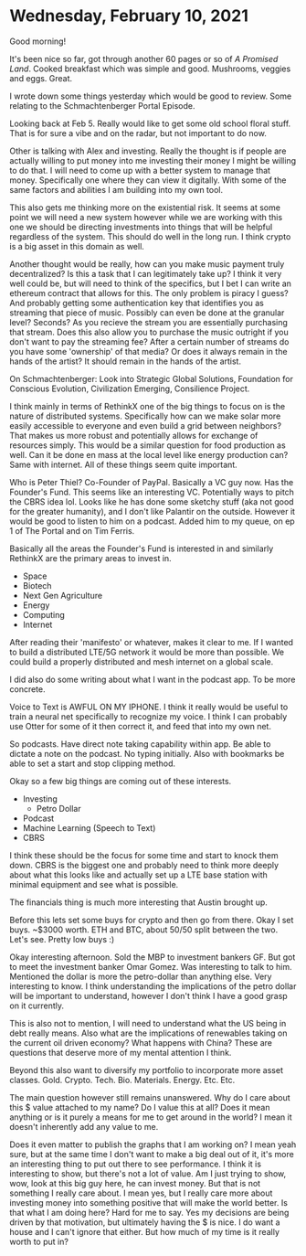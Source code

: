 # Wednesday, February 10, 2021

Good morning! 

It's been nice so far, got through another 60 pages or so of *A Promised Land*. 
Cooked breakfast which was simple and good. Mushrooms, veggies and eggs. Great.

I wrote down some things yesterday which would be good to review. Some relating 
to the Schmachtenberger Portal Episode. 

Looking back at Feb 5. Really would like to get some old school floral stuff.
That is for sure a vibe and on the radar, but not important to do now.

Other is talking with Alex and investing. Really the thought is if people are
actually willing to put money into me investing their money I might be willing
to do that. I will need to come up with a better system to manage that money.
Specifically one where they can view it digitally. With some of the same factors
and abilities I am building into my own tool.

This also gets me thinking more on the existential risk. It seems at some point
we will need a new system however while we are working with this one we should
be directing investments into things that will be helpful regardless of the 
system. This should do well in the long run. I think crypto is a big asset in 
this domain as well. 

Another thought would be really, how can you make music payment truly decentralized?
Is this a task that I can legitimately take up? I think it very well could be, but 
will need to think of the specifics, but I bet I can write an ethereum contract
that allows for this. The only problem is piracy I guess? And probably getting
some authentication key that identifies you as streaming that piece of music.
Possibly can even be done at the granular level? Seconds? As you recieve the stream
you are essentially purchasing that stream. Does this also allow you to purchase
the music outright if you don't want to pay the streaming fee? After a certain
number of streams do you have some 'ownership' of that media? Or does it always
remain in the hands of the artist? It should remain in the hands of the artist.

On Schmachtenberger: Look into Strategic Global Solutions, Foundation for 
Conscious Evolution, Civilization Emerging, Consilience Project.

I think mainly in terms of RethinkX one of the big things to focus on is the nature
of distributed systems. Specifically how can we make solar more easily accessible to
everyone and even build a grid between neighbors? That makes us more robust and
potentially allows for exchange of resources simply. This would be a similar
question for food production as well. Can it be done en mass at the local level
like energy production can? Same with internet. All of these things seem quite
important.

Who is Peter Thiel? Co-Founder of PayPal. Basically a VC guy now. Has the 
Founder's Fund. This seems like an interesting VC. Potentially ways to pitch
the CBRS idea lol. Looks like he has done some sketchy stuff (aka not good
for the greater humanity), and I don't like Palantir on the outside.
However it would be good to listen to him on a podcast. Added him to my queue,
on ep 1 of The Portal and on Tim Ferris.

Basically all the areas the Founder's Fund is interested in and similarly 
RethinkX are the primary areas to invest in.

* Space
* Biotech
* Next Gen Agriculture
* Energy
* Computing
* Internet

After reading their 'manifesto' or whatever, makes it clear to me. If I wanted
to build a distributed LTE/5G network it would be more than possible. We could
build a properly distributed and mesh internet on a global scale.

I did also do some writing about what I want in the podcast app. To be more concrete.

Voice to Text is AWFUL ON MY IPHONE. I think it really would be useful to train
a neural net specifically to recognize my voice. I think I can probably
use Otter for some of it then correct it, and feed that into my own net.

So podcasts. Have direct note taking capability within app. Be able to dictate 
a note on the podcast. No typing initially. Also with bookmarks be able to set
a start and stop clipping method. 

Okay so a few big things are coming out of these interests.

* Investing
  * Petro Dollar
* Podcast
* Machine Learning (Speech to Text)
* CBRS

I think these should be the focus for some time and start to knock them
down. CBRS is the biggest one and probably need to think more deeply
about what this looks like and actually set up a LTE base station with
minimal equipment and see what is possible. 

The financials thing is much more interesting that Austin brought up.

Before this lets set some buys for crypto and then go from there. 
Okay I set buys. ~$3000 worth. ETH and BTC, about 50/50 split between
the two. Let's see. Pretty low buys :)

Okay interesting afternoon. Sold the MBP to investment bankers GF.
But got to meet the investment banker Omar Gomez. Was interesting to 
talk to him. Mentioned the dollar is more the petro-dollar than anything
else. Very interesting to know. I think understanding the implications
of the petro dollar will be important to understand, however I don't think
I have a good grasp on it currently.

This is also not to mention, I will need to understand what the US
being in debt really means. Also what are the implications of renewables
taking on the current oil driven economy? What happens with China? 
These are questions that deserve more of my mental attention I think.

Beyond this also want to diversify my portfolio to incorporate more asset
classes. Gold. Crypto. Tech. Bio. Materials. Energy. Etc. Etc.

The main question however still remains unanswered. Why do I care about
this $ value attached to my name? Do I value this at all? Does it mean
anything or is it purely a means for me to get around in the world?
I mean it doesn't inherently add any value to me.

Does it even matter to publish the graphs that I am working on? I mean
yeah sure, but at the same time I don't want to make a big deal out
of it, it's more an interesting thing to put out there to see performance.
I think it is interesting to show, but there's not a lot of value. Am I 
just trying to show, wow, look at this big guy here, he can invest money.
But that is not something I really care about. I mean yes, but I really
care more about investing money into something positive that will make
the world better. Is that what I am doing here? Hard for me to say. Yes
my decisions are being driven by that motivation, but ultimately having
the $ is nice. I do want a house and I can't ignore that either. But
how much of my time is it really worth to put in? 

